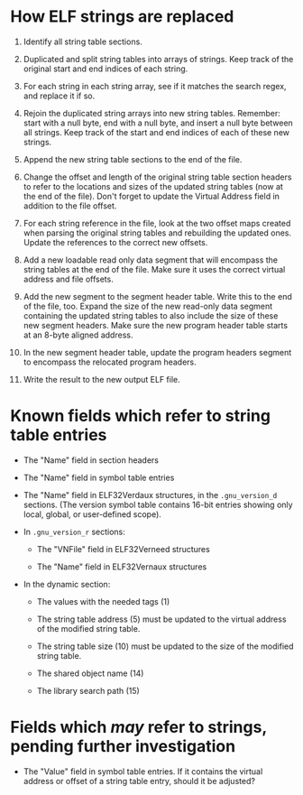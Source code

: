 How ELF strings are replaced
============================

 1. Identify all string table sections.

 2. Duplicated and split string tables into arrays of strings. Keep track of
    the original start and end indices of each string.

 3. For each string in each string array, see if it matches the search regex,
    and replace it if so.

 4. Rejoin the duplicated string arrays into new string tables. Remember: start
    with a null byte, end with a null byte, and insert a null byte between all
    strings. Keep track of the start and end indices of each of these new
    strings.

 5. Append the new string table sections to the end of the file.

 6. Change the offset and length of the original string table section headers
    to refer to the locations and sizes of the updated string tables (now at
    the end of the file). Don't forget to update the Virtual Address field
    in addition to the file offset.

 7. For each string reference in the file, look at the two offset maps created
    when parsing the original string tables and rebuilding the updated ones.
    Update the references to the correct new offsets.

 8. Add a new loadable read only data segment that will encompass the string
    tables at the end of the file. Make sure it uses the correct virtual
    address and file offsets.

 9. Add the new segment to the segment header table. Write this to the end of
    the file, too. Expand the size of the new read-only data segment containing
    the updated string tables to also include the size of these new segment
    headers. Make sure the new program header table starts at an 8-byte aligned
    address.

 10. In the new segment header table, update the program headers segment to
     encompass the relocated program headers.

 11. Write the result to the new output ELF file.

Known fields which refer to string table entries
================================================

 - The "Name" field in section headers

 - The "Name" field in symbol table entries

 - The "Name" field in ELF32Verdaux structures, in the `.gnu_version_d`
   sections. (The version symbol table contains 16-bit entries showing only
   local, global, or user-defined scope).

 - In `.gnu_version_r` sections:

     - The "VNFile" field in ELF32Verneed structures

     - The "Name" field in ELF32Vernaux structures

 - In the dynamic section:

     - The values with the needed tags (1)

     - The string table address (5) must be updated to the virtual address of
       the modified string table.

     - The string table size (10) must be updated to the size of the modified
       string table.

     - The shared object name (14)

     - The library search path (15)

Fields which *may* refer to strings, pending further investigation
==================================================================

 - The "Value" field in symbol table entries. If it contains the virtual
   address or offset of a string table entry, should it be adjusted?
